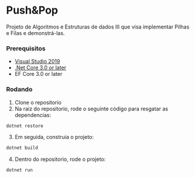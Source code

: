 
# Push&Pop
Projeto de Algoritmos e Estruturas de dados III que visa implementar Pilhas e Filas e demonstrá-las.

### Prerequisitos

* [Visual Studio 2019](https://visualstudio.microsoft.com/downloads/)
* [.Net Core 3.0 or later](https://dotnet.microsoft.com/download/dotnet-core/2.2)
* EF Core 3.0 or later

### Rodando
1. Clone o repositorio
2. Na raiz do repositorio, rode o seguinte código para resgatar as dependencias:
```csharp
dotnet restore
```
3. Em seguida, construia o projeto:
```csharp
dotnet build
```
4. Dentro do repositorio, rode o projeto:
```csharp
dotnet run
```


